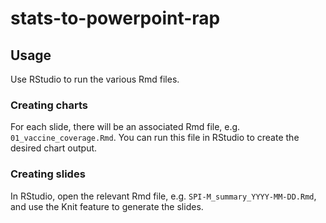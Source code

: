 # stats-to-powerpoint-rap

## Usage

Use RStudio to run the various Rmd files.

### Creating charts

For each slide, there will be an associated Rmd file, e.g. `01_vaccine_coverage.Rmd`. You can run this file in RStudio to create the desired chart output.

### Creating slides

In RStudio, open the relevant Rmd file, e.g. `SPI-M_summary_YYYY-MM-DD.Rmd`, and use the Knit feature to generate the slides.
